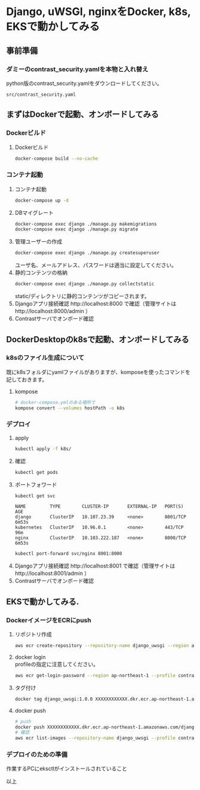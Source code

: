 # Django, uWSGI, nginxをDocker, k8s, EKSで動かしてみる

## 事前準備
### ダミーのcontrast_security.yamlを本物と入れ替え
python版のcontrast_security.yamlをダウンロードしてください。
```
src/contrast_security.yaml
```

## まずはDockerで起動、オンボードしてみる
### Dockerビルド
1. Dockerビルド
    ```bash
    docker-compose build --no-cache
    ```

### コンテナ起動
1. コンテナ起動
    ```bash
    docker-compose up -d
    ```
2. DBマイグレート
    ```bash
    docker-compose exec django ./manage.py makemigrations
    docker-compose exec django ./manage.py migrate
    ```
4. 管理ユーザーの作成
    ```bash
    docker-compose exec django ./manage.py createsuperuser
    ```
    ユーザ名、メールアドレス、パスワードは適当に設定してください。
5. 静的コンテンツの格納
    ```bash
    docker-compose exec django ./manage.py collectstatic
    ```
    static/ディレクトリに静的コンテンツがコピーされます。
6. Djangoアプリ接続確認
  http://localhost:8000 で確認（管理サイトは http://localhost:8000/admin ）
7. Contrastサーバでオンボード確認

## DockerDesktopのk8sで起動、オンボードしてみる
### k8sのファイル生成について
既にk8sフォルダにyamlファイルがありますが、komposeを使ったコマンドを記しておきます。
1. kompose
    ```bash
    # docker-compose.ymlのある場所で
    kompose convert --volumes hostPath -o k8s
    ```
### デプロイ
1. apply
    ```bash
    kubectl apply -f k8s/
    ```
2. 確認
    ```bash
    kubectl get pods
    ```
3. ポートフォワード
    ```bash
    kubectl get svc
    ```
    ```
    NAME         TYPE        CLUSTER-IP       EXTERNAL-IP   PORT(S)    AGE
    django       ClusterIP   10.107.23.39     <none>        8001/TCP   6m53s
    kubernetes   ClusterIP   10.96.0.1        <none>        443/TCP    96m
    nginx        ClusterIP   10.103.222.187   <none>        8000/TCP   6m53s
    ```
    ```bash
    kubectl port-forward svc/nginx 8001:8000
    ```
4. Djangoアプリ接続確認
  http://localhost:8001 で確認（管理サイトは http://localhost:8001/admin ）
5. Contrastサーバでオンボード確認

## EKSで動かしてみる.
### DockerイメージをECRにpush
1. リポジトリ作成
    ```bash
    aws ecr create-repository --repository-name django_uwsgi --region ap-northeast-1 --profile contrastsecurity
    ```
2. docker login  
    profileの指定に注意してください。
    ```bash
    aws ecr get-login-password --region ap-northeast-1 --profile contrastsecurity | docker login --username AWS --password-stdin XXXXXXXXXXXX.dkr.ecr.ap-northeast-1.amazonaws.com
    ```
3. タグ付け
    ```bash
    docker tag django_uwsgi:1.0.0 XXXXXXXXXXXX.dkr.ecr.ap-northeast-1.amazonaws.com/django_uwsgi:1.0.0
    ```
4. docker push
    ```bash
    # push
    docker push XXXXXXXXXXXX.dkr.ecr.ap-northeast-1.amazonaws.com/django_uwsgi:1.0.0
    # 確認
    aws ecr list-images --repository-name django_uwsgi --profile contrastsecurity
    ```

### デプロイのための準備
作業するPCにeksctlがインストールされていること

以上
